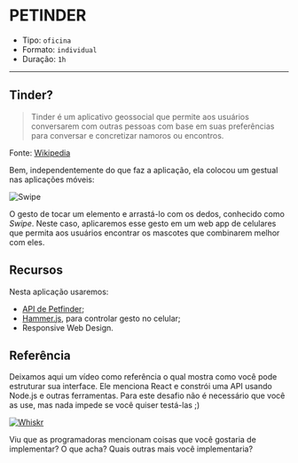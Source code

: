 # PETINDER

- Tipo: `oficina`
- Formato: `individual`
- Duração: `1h`

***

## Tinder?

> Tinder é um aplicativo geossocial que permite aos usuários conversarem com outras pessoas com base em suas preferências para conversar e concretizar namoros ou encontros.

Fonte: [Wikipedia](https://es.wikipedia.org/wiki/Tinder)

Bem, independentemente do que faz a aplicação, ela colocou um gestual nas aplicações móveis:

![Swipe](https://media.giphy.com/media/26mkhMYkitO7DoJuU/giphy.gif)

O gesto de tocar um elemento e arrastá-lo com os dedos, conhecido como *Swipe*. Neste caso, aplicaremos esse gesto em um web app de celulares que permita aos usuários encontrar os mascotes que combinarem melhor com eles.

## Recursos

Nesta aplicação usaremos:

- [API de Petfinder](https://www.petfinder.com/developers/api-docs);
- [Hammer.js](https://hammerjs.github.io/), para controlar gesto no celular;
- Responsive Web Design.

## Referência

Deixamos aqui um vídeo como referência o qual mostra como você pode estruturar sua interface. Ele menciona React e constrói uma API usando Node.js e outras ferramentas. Para este desafio não é necessário que você as use, mas nada impede se você quiser testá-las ;)

[![Whiskr](https://img.youtube.com/vi/qW5-C7skuU0/0.jpg)](https://youtu.be/qW5-C7skuU0)

Viu que as programadoras mencionam coisas que você gostaria de implementar? O que acha? Quais outras mais você implementaria?